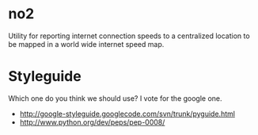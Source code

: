 no2
===

Utility for reporting internet connection speeds to a centralized location to
be mapped in a world wide internet speed map.

Styleguide
===
Which one do you think we should use? I vote for the google one.
* http://google-styleguide.googlecode.com/svn/trunk/pyguide.html
* http://www.python.org/dev/peps/pep-0008/
